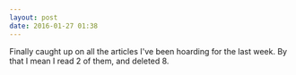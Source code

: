 ```yaml
---
layout: post
date: 2016-01-27 01:38
---
```

Finally caught up on all the articles I've been hoarding for the last week. By that I mean I read 2 of them, and deleted 8.
